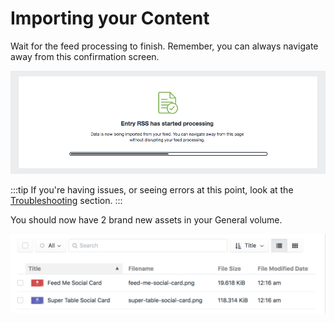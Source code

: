 # Importing your Content

Wait for the feed processing to finish. Remember, you can always navigate away from this confirmation screen.

![Feedme Start](/docs/screenshots/feedme-start.png)

:::tip
If you're having issues, or seeing errors at this point, look at the [Troubleshooting](docs:support/troubleshooting) section.
:::

You should now have 2 brand new assets in your General volume.

![Feedme Guide Finish](/docs/screenshots/feedme-guide-asset-finish.png)